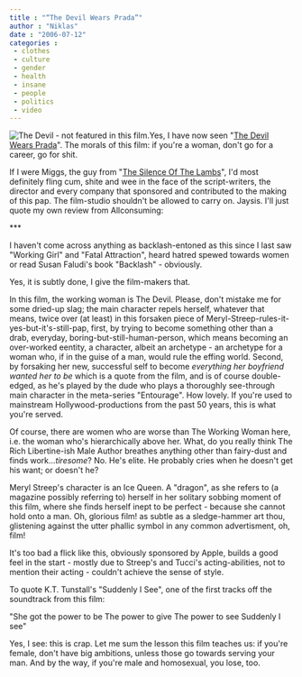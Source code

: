 ```yaml
---
title : "“The Devil Wears Prada”"
author : "Niklas"
date : "2006-07-12"
categories : 
 - clothes
 - culture
 - gender
 - health
 - insane
 - people
 - politics
 - video
---
```


![The Devil - not featured in this film.](https://niklasblog.com/wp-content/2006-07-12-devil.jpg)Yes, I have now seen "[The Devil Wears Prada](http://www.imdb.com/title/tt0458352)". The morals of this film: if you're a woman, don't go for a career, go for shit.

If I were Miggs, the guy from "[The Silence Of The Lambs](http://www.imdb.com/title/tt0102926)", I'd most definitely fling cum, shite and wee in the face of the script-writers, the director and every company that sponsored and contributed to the making of this pap. The film-studio shouldn't be allowed to carry on. Jaysis. I'll just quote my own review from Allconsuming:

\*\*\*

I haven't come across anything as backlash-entoned as this since I last saw "Working Girl" and "Fatal Attraction", heard hatred spewed towards women or read Susan Faludi's book "Backlash" - obviously.

Yes, it is subtly done, I give the film-makers that.

In this film, the working woman is The Devil. Please, don't mistake me for some dried-up slag; the main character repels herself, whatever that means, twice over (at least) in this forsaken piece of Meryl-Streep-rules-it-yes-but-it's-still-pap, first, by trying to become something other than a drab, everyday, boring-but-still-human-person, which means becoming an over-worked eentity, a character, albeit an archetype - an archetype for a woman who, if in the guise of a man, would rule the effing world. Second, by forsaking her new, successful self to become _everything her boyfriend wanted her to be_ which is a quote from the film, and is of course double-edged, as he's played by the dude who plays a thoroughly see-through main character in the meta-series "Entourage". How lovely. If you're used to mainstream Hollywood-productions from the past 50 years, this is what you're served.

Of course, there are women who are worse than The Working Woman here, i.e. the woman who's hierarchically above her. What, do you really think The Rich Libertine-ish Male Author breathes anything other than fairy-dust and finds work..._tiresome_? No. He's elite. He probably cries when he doesn't get his want; or doesn't he?

Meryl Streep's character is an Ice Queen. A "dragon", as she refers to (a magazine possibly referring to) herself in her solitary sobbing moment of this film, where she finds herself inept to be perfect - because she cannot hold onto a man. Oh, glorious film! as subtle as a sledge-hammer art thou, glistening against the utter phallic symbol in any common advertisment, oh, film!

It's too bad a flick like this, obviously sponsored by Apple, builds a good feel in the start - mostly due to Streep's and Tucci's acting-abilities, not to mention their acting - couldn't achieve the sense of style.

To quote K.T. Tunstall's "Suddenly I See", one of the first tracks off the soundtrack from this film:

"She got the power to be The power to give The power to see Suddenly I see"

Yes, I see: this is crap. Let me sum the lesson this film teaches us: if you're female, don't have big ambitions, unless those go towards serving your man. And by the way, if you're male and homosexual, you lose, too.
